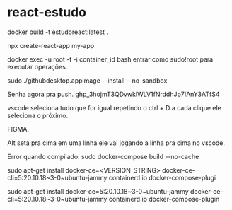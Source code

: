# react-estudo

docker build -t estudoreact:latest .

npx create-react-app my-app

docker exec -u root -t -i container_id bash entrar como sudo!root para executar operações.

sudo ./githubdesktop.appimage --install --no-sandbox

Senha agora pra push. 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

vscode seleciona tudo que for igual repetindo o ctrl + D a cada clique ele seleciona o próximo.

FIGMA.

Alt seta pra cima em uma linha ele vai jogando a linha pra cima no vscode.

Error quando compilado.
sudo docker-compose build --no-cache


sudo apt-get install docker-ce=<VERSION_STRING> docker-ce-cli=5:20.10.18~3-0~ubuntu-jammy containerd.io docker-compose-plugi

sudo apt-get install docker-ce=5:20.10.18~3-0~ubuntu-jammy docker-ce-cli=5:20.10.18~3-0~ubuntu-jammy containerd.io docker-compose-plugin

